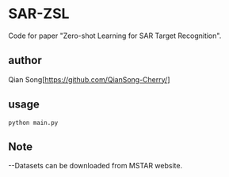 # SAR-ZSL

Code for paper "Zero-shot Learning for SAR Target Recognition".

## author
Qian Song[https://github.com/QianSong-Cherry/]

## usage
`python main.py`

## Note
--Datasets can be downloaded from MSTAR website.


